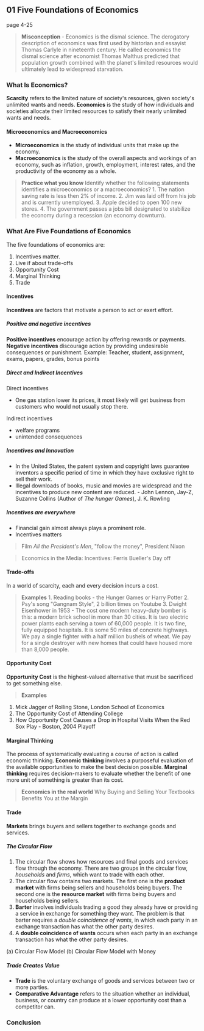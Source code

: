 ## 01 Five Foundations of Economics
page 4-25
> **Misconception** - Economics is the dismal science.
> The derogatory description of economics was first used by historian and essayist Thomas Carlyle in nineteenth century. He called economics the dismal science after economist Thomas Malthus predicted that population growth combined with the planet's limited resources would ultimately lead to widespread starvation.

### What Is Economics?
**Scarcity** refers to the limited nature of society's resources, given society's unlimited wants and needs.
**Economics** is the study of how individuals and societies allocate their limited resources to satisfy their nearly unlimited wants and needs.

#### Microeconomics and Macroeconomics
+ **Microeconomics** is the study of individual units that make up the economy.
+ **Macroeconomics** is the study of the overall aspects and workings of an economy, such as inflation, growth, employment, interest rates, and the productivity of the economy as a whole.

> **Practice what you know**
Identify whether the following statements identifies a microeconomics or a macroeconomics?
1\. The nation saving rate is less then 2% of income.
2\. Jim was laid off from his job and is currently unemployed.
3\. Apple decided to open 100 new stores.
4\. The government passes a jobs bill designated to stabilize the economy during a recession (an economy downturn).

### What Are Five Foundations of Economics
The five foundations of economics are:
1. Incentives matter.
2. Live if about trade-offs
3. Opportunity Cost
4. Marginal Thinking
5. Trade

#### Incentives
**Incentives** are factors that motivate a person to act or exert effort.
##### Positive and negative incentives
**Positive incentives** encourage action by offering rewards or payments.
**Negative incentives** discourage action by providing undesirable consequences or punishment.
Example: Teacher, student, assignment, exams, papers, grades, bonus points

##### Direct and Indirect Incentives
Direct incentives
* One gas station lower its prices, it most likely will get business from customers who would not usually stop there.

Indirect incentives
* welfare programs
* unintended consequences

##### Incentives and Innovation
* In the United States, the patent system and copyright laws guarantee inventors a specific period of time in which they have exclusive right to sell their work.
* Illegal downloads of books, music and movies are widespread and the incentives to produce new content are reduced. - John Lennon, Jay-Z, Suzanne Collins (Author of *The hunger Games*), J. K. Rowling

##### Incentives are everywhere
* Financial gain almost always plays a prominent role.
* Incentives matters
> Film *All the President's Men*, "follow the money", President Nixon

> Economics in the Media: Incentives: Ferris Bueller's Day off

#### Trade-offs
In a world of scarcity, each and every decision incurs a cost.

> **Examples**
1\. Reading books - the Hunger Games or Harry Potter
2\. Psy's song "Gangnam Style", 2 billion times on Youtube
3\. Dwight Eisenhower in 1953 - The cost one modern heavy-duty bomber is this: a modern brick school in more than 30 cities. It is two electric power plants each serving a town of 60,000 people. It is two fine, fully equipped hospitals. It is some 50 miles of concrete highways. We pay a single fighter with a half million bushels of wheat. We pay for a single destroyer with new homes that could have housed more than 8,000 people.

#### Opportunity Cost
**Opportunity Cost** is the highest-valued alternative that must be sacrificed to get something else.
> **Examples**
1. Mick Jagger of Rolling Stone, London School of Economics
2. The Opportunity Cost of Attending College
3. How Opportunity Cost Causes a Drop in Hospital Visits When the Red Sox Play - Boston, 2004 Playoff

#### Marginal Thinking
The process of systematically evaluating a course of action is called economic thinking. **Economic thinking** involves a purposeful evaluation of the available opportunities to make the best decision possible.
**Marginal thinking** requires decision-makers to evaluate whether the benefit of one more unit of something is greater than its cost.

> **Economics in the real world**
> Why Buying and Selling Your Textbooks Benefits You at the Margin

#### Trade
**Markets** brings buyers and sellers together to exchange goods and services.

##### The Circular Flow
1. The circular flow shows how resources and final goods and services flow through the economy. There are two groups in the circular flow, *households* and *firms*, which want to trade with each other.
2. The circular flow contains two markets. The first one is the **product market** with firms being sellers and households being buyers. The second one is the **resource market** with firms being buyers and households being sellers.
3. **Barter** involves individuals trading a good they already have or providing a service in exchange for something they want. The problem is that barter requires a *double coincidence of wants*, in which each party in an exchange transaction has what the other party desires.
4. A **double coincidence of wants** occurs when each party in an exchange transaction has what the other party desires.

(a) Circular Flow Model
(b) Circular Flow Model with Money

##### Trade Creates Value
+ **Trade** is the voluntary exchange of goods and services between two or more parties.
+ **Comparative Advantage** refers to the situation whether an individual, business, or country can produce at a lower opportunity cost than a competitor can.

### Conclusion
